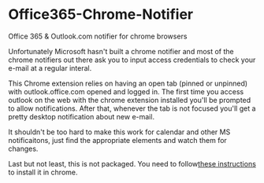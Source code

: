# Office365-Chrome-Notifier
Office 365 &amp; Outlook.com notifier for chrome browsers

Unfortunately Microsoft hasn't built a chrome notifier and most of the chrome notifiers out there ask you to input access credentials to check your e-mail at a regular interal.

This Chrome extension relies on having an open tab (pinned or unpinned) with outlook.office.com opened and logged in. The first time you access outlook on the web with the chrome extension installed you'll be prompted to allow notifications. After that, whenever the tab is not focused you'll get a pretty desktop notification about new e-mail.

It shouldn't be too hard to make this work for calendar and other MS notificaitons, just find the appropriate elements and watch them for changes.

Last but not least, this is not packaged. You need to follow[these instructions](https://support.google.com/chrome/a/answer/2714278?hl=en&ref_topic=6274409) to install it in chrome.
